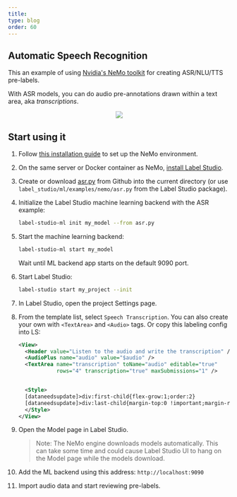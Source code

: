```yaml
---
title:
type: blog
order: 60
---
```


## Automatic Speech Recognition

This an example of using [Nvidia's NeMo toolkit](https://github.com/NVIDIA/NeMo) for creating ASR/NLU/TTS pre-labels.

With ASR models, you can do audio pre-annotations drawn within a text area, aka _transcriptions_.

<div style="margin:auto; text-align:center; width:100%"><img src="/images/nemo-asr.png" style="opacity: 0.7"/></div>

## Start using it

1. Follow [this installation guide](https://github.com/NVIDIA/NeMo#installation) to set up the NeMo environment.

2. On the same server or Docker container as NeMo, [install Label Studio](https://labelstud.io/guide/#Quickstart). 

3. Create or download <a href="https://github.com/heartexlabs/label-studio/tree/master/label_studio/ml/examples/nemo/asr.py">asr.py</a> from Github into the current directory (or use `label_studio/ml/examples/nemo/asr.py` from the Label Studio package).

4. Initialize the Label Studio machine learning backend with the ASR example: 
    ```bash
    label-studio-ml init my_model --from asr.py
    ```
   
5. Start the machine learning backend:
   ```bash
   label-studio-ml start my_model
   ```
   Wait until ML backend app starts on the default 9090 port.

6. Start Label Studio: 
   ```bash
   label-studio start my_project --init
   ```
   
7. In Label Studio, open the project Settings page.

8. From the template list, select `Speech Transcription`. You can also create your own with `<TextArea>` and `<Audio>` tags. Or copy this labeling config into LS: 
    ```xml
    <View>
      <Header value="Listen to the audio and write the transcription" />
      <AudioPlus name="audio" value="$audio" />
      <TextArea name="transcription" toName="audio" editable="true"
                rows="4" transcription="true" maxSubmissions="1" />
    
    
      <Style>
      [dataneedsupdate]>div:first-child{flex-grow:1;order:2}
      [dataneedsupdate]>div:last-child{margin-top:0 !important;margin-right:1em}
      </Style>
    </View>
    ```
9. Open the Model page in Label Studio.
    > Note: The NeMo engine downloads models automatically. This can take some time and could cause Label Studio UI to hang on the Model page while the models download.   

10. Add the ML backend using this address: `http://localhost:9090`
11. Import audio data and start reviewing pre-labels.
